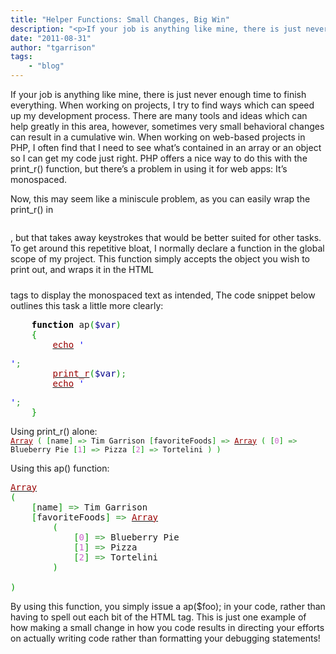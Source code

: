 ```yaml
---
title: "Helper Functions: Small Changes, Big Win"
description: "<p>If your job is anything like mine, there is just never enough time to finish everything.  When working on projects, I"
date: "2011-08-31"
author: "tgarrison"
tags:
    - "blog"
---
```


<p>If your job is anything like mine, there is just never enough time to finish everything.  When working on projects, I try to find ways which can speed up my development process.  There are many tools and ideas which can help greatly in this area, however, sometimes very small behavioral changes can result in a cumulative win.  When working on web-based projects in PHP, I often find that I need to see what’s contained in an array or an object so I can get my code just right.  PHP offers a nice way to do this with the print_r() function, but there’s a problem in using it for web apps: It’s monospaced.</p>
<p>Now, this may seem like a miniscule problem, as you can easily wrap the print_r() in <span class="geshifilter"><code class="text geshifilter-text"><pre></pre></code></span>, but that takes away keystrokes that would be better suited for other tasks. To get around this repetitive bloat, I normally declare a function in the global scope of my project. This function simply accepts the object you wish to print out,  and wraps it in the HTML <span class="geshifilter"><code class="text geshifilter-text"><pre></pre></code></span> tags to display the monospaced text as intended, The code snippet below outlines this task a little more clearly:</p>
<div class="geshifilter">
<pre class="php geshifilter-php" style="font-family:monospace;">    <span style="color: #000000; font-weight: bold;">function</span> ap<span style="color: #009900;">&#40;</span><span style="color: #000088;">$var</span><span style="color: #009900;">&#41;</span> 
    <span style="color: #009900;">&#123;</span> 
        <a href="http://www.php.net/echo"><span style="color: #990000;">echo</span></a> <span style="color: #0000ff;">'<pre>'</span><span style="color: #339933;">;</span> 
        <a href="http://www.php.net/print_r"><span style="color: #990000;">print_r</span></a><span style="color: #009900;">&#40;</span><span style="color: #000088;">$var</span><span style="color: #009900;">&#41;</span><span style="color: #339933;">;</span> 
        <a href="http://www.php.net/echo"><span style="color: #990000;">echo</span></a> <span style="color: #0000ff;">'</pre>'</span><span style="color: #339933;">;</span> 
    <span style="color: #009900;">&#125;</span></pre></div>
<p>Using print_r() alone:<br />
<span class="geshifilter"><code class="php geshifilter-php"><a href="http://www.php.net/array"><span style="color: #990000;">Array</span></a> <span style="color: #009900;">&#40;</span> <span style="color: #009900;">&#91;</span>name<span style="color: #009900;">&#93;</span> <span style="color: #339933;">=></span> Tim Garrison <span style="color: #009900;">&#91;</span>favoriteFoods<span style="color: #009900;">&#93;</span> <span style="color: #339933;">=></span> <a href="http://www.php.net/array"><span style="color: #990000;">Array</span></a> <span style="color: #009900;">&#40;</span> <span style="color: #009900;">&#91;</span><span style="color: #cc66cc;">0</span><span style="color: #009900;">&#93;</span> <span style="color: #339933;">=></span> Blueberry Pie <span style="color: #009900;">&#91;</span><span style="color: #cc66cc;">1</span><span style="color: #009900;">&#93;</span> <span style="color: #339933;">=></span> Pizza <span style="color: #009900;">&#91;</span><span style="color: #cc66cc;">2</span><span style="color: #009900;">&#93;</span> <span style="color: #339933;">=></span> Tortelini <span style="color: #009900;">&#41;</span> <span style="color: #009900;">&#41;</span></code></span></p>
<p>Using this ap() function:</p>
<div class="geshifilter">
<pre class="php geshifilter-php" style="font-family:monospace;"><a href="http://www.php.net/array"><span style="color: #990000;">Array</span></a>
<span style="color: #009900;">&#40;</span>
    <span style="color: #009900;">&#91;</span>name<span style="color: #009900;">&#93;</span> <span style="color: #339933;">=></span> Tim Garrison
    <span style="color: #009900;">&#91;</span>favoriteFoods<span style="color: #009900;">&#93;</span> <span style="color: #339933;">=></span> <a href="http://www.php.net/array"><span style="color: #990000;">Array</span></a>
        <span style="color: #009900;">&#40;</span>
            <span style="color: #009900;">&#91;</span><span style="color: #cc66cc;">0</span><span style="color: #009900;">&#93;</span> <span style="color: #339933;">=></span> Blueberry Pie
            <span style="color: #009900;">&#91;</span><span style="color: #cc66cc;">1</span><span style="color: #009900;">&#93;</span> <span style="color: #339933;">=></span> Pizza
            <span style="color: #009900;">&#91;</span><span style="color: #cc66cc;">2</span><span style="color: #009900;">&#93;</span> <span style="color: #339933;">=></span> Tortelini
        <span style="color: #009900;">&#41;</span>
&nbsp;
<span style="color: #009900;">&#41;</span></pre></div>
<p>By using this function, you simply issue a ap($foo); in your code, rather than having to spell out each bit of the HTML tag. This is just one example of how making a small change in how you code results in directing your efforts on actually writing code rather than formatting your debugging statements! </p>

